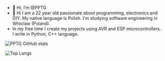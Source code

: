 - 👋 Hi, I’m @PPTG 
- 👀 Hi I am a 22 year old passionate about programming, electronics and DIY. My native language is Polish. I'm studying software engineering in Wroclaw (Poland).
- In my free time I create my projects using AVR and ESP microcontrollers.
  I write in Python, C++ language.


![PPTG GitHub stats](https://github-readme-stats.vercel.app/api?username=PPTG&theme=tokyonight&show_icons=true)

![Top Langs](https://github-readme-stats.vercel.app/api/top-langs/?username=PPTG&layout=compact)




<!---
PPTG/PPTG is a ✨ special ✨ repository because its `README.md` (this file) appears on your GitHub profile.
You can click the Preview link to take a look at your changes.
--->
